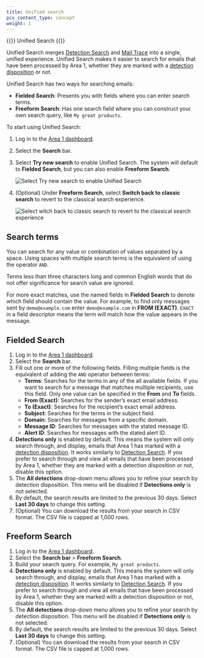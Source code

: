 ```yaml
---
title: Unified search
pcx_content_type: concept
weight: 1
---
```


{{<beta>}} Unified Search {{</beta>}}

Unified Search merges [Detection Search](/email-security/reporting/search/detection-search/) and [Mail Trace](/email-security/reporting/search/mailtrace/) into a single, unified experience. Unified Search makes it easier to search for emails that have been processed by Area 1, whether they are marked with a [detection disposition](/email-security/reference/dispositions-and-attributes/) or not.

Unified Search has two ways for searching emails:

- **Fielded Search**: Presents you with fields where you can enter search terms.
- **Freeform Search**: Has one search field where you can construct your own search query, like `My great products`.

To start using Unified Search:

1. Log in to the [Area 1 dashboard](https://horizon.area1security.com/).

2. Select the **Search** bar.

3. Select **Try new search** to enable Unified Search. The system will default to **Fielded Search**, but you can also enable **Freeform Search**.

	![Select Try new search to enable Unified Search](/email-security/static/unified-search/try-new-search.png)

4. (Optional) Under **Freeform Search**, select **Switch back to classic search** to revert to the classical search experience.

	![Select witch back to classic search to revert to the classical search experience](/email-security/static/unified-search/revert-search.png)

## Search terms

You can search for any value or combination of values separated by a space. Using spaces with multiple search terms is the equivalent of using the operator `AND`.

Terms less than three characters long and common English words that do not offer significance for search value are ignored.

For more exact matches, use the named fields in **Fielded Search** to denote which field should contain the value. For example, to find only messages sent by `demo@example.com` enter `demo@example.com` in **FROM (EXACT)**. `EXACT` in a field descriptor means the term will match how the value appears in the message.

## Fielded Search

1. Log in to the [Area 1 dashboard](https://horizon.area1security.com/).
2. Select the **Search** bar.
3. Fill out one or more of the following fields. Filling multiple fields is the equivalent of adding the `AND` operator between terms:
	- **Terms**: Searches for the terms in any of the all available fields. If you want to search for a message that matches multiple recipients, use this field. Only one value can be specified in the **From** and **To** fields.
	- **From (Exact)**: Searches for the sender’s exact email address.
	- **To (Exact)**: Searches for the recipient’s exact email address.
	- **Subject**: Searches for the terms in the subject field.
	- **Domain**: Searches for messages from a specific domain.
	- **Message ID**: Searches for messages with the stated message ID.
	- **Alert ID**: Searches for messages with the stated alert ID.
4. **Detections only** is enabled by default. This means the system will only search through, and display, emails that Area 1 has marked with a [detection disposition](/email-security/reference/dispositions-and-attributes/). It works similarly to [Detection Search](/email-security/reporting/search/detection-search/). If you prefer to search through and view all emails that have been processed by Area 1, whether they are marked with a detection disposition or not, disable this option.
5. The **All detections** drop-down menu allows you to refine your search by detection disposition. This menu will be disabled if **Detections only** is not selected.
6. By default, the search results are limited to the previous 30 days. Select **Last 30 days** to change this setting.
7. (Optional) You can download the results from your search in CSV format. The CSV file is capped at 1,000 rows.

## Freeform Search

1. Log in to the [Area 1 dashboard](https://horizon.area1security.com/).
2. Select the **Search bar** > **Freeform Search**.
3. Build your search query. For example, `My great products`.
4. **Detections only** is enabled by default. This means the system will only search through, and display, emails that Area 1 has marked with a [detection disposition](/email-security/reference/dispositions-and-attributes/). It works similarly to [Detection Search](/email-security/reporting/search/detection-search/). If you prefer to search through and view all emails that have been processed by Area 1, whether they are marked with a detection disposition or not, disable this option.
5. The **All detections** drop-down menu allows you to refine your search by detection disposition. This menu will be disabled if **Detections only** is not selected.
6. By default, the search results are limited to the previous 30 days. Select **Last 30 days** to change this setting.
7. (Optional) You can download the results from your search in CSV format. The CSV file is capped at 1,000 rows.